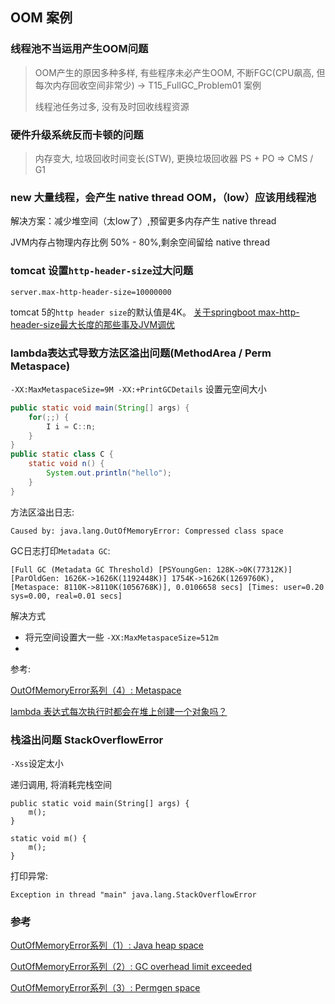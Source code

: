 OOM 案例
---
### 线程池不当运用产生OOM问题
> OOM产生的原因多种多样, 有些程序未必产生OOM, 不断FGC(CPU飙高, 但每次内存回收空间非常少) -> T15_FullGC_Problem01 案例
>
> 线程池任务过多, 没有及时回收线程资源
### 硬件升级系统反而卡顿的问题
> 内存变大, 垃圾回收时间变长(STW), 更换垃圾回收器 PS + PO => CMS / G1

### new 大量线程，会产生 native thread OOM，（low）应该用线程池
  解决方案：减少堆空间（太low了）,预留更多内存产生 native thread

  JVM内存占物理内存比例 50% - 80%,剩余空间留给 native thread
### tomcat 设置`http-header-size`过大问题
```
server.max-http-header-size=10000000
```
tomcat 5的`http header size`的默认值是4K。
[关于springboot max-http-header-size最大长度的那些事及JVM调优](https://blog.csdn.net/yueaini10000/article/details/107809001)
### lambda表达式导致方法区溢出问题(MethodArea / Perm Metaspace)

`-XX:MaxMetaspaceSize=9M -XX:+PrintGCDetails` 设置元空间大小
```java
public static void main(String[] args) {
    for(;;) {
        I i = C::n;
    }
}
public static class C {
    static void n() {
        System.out.println("hello");
    }
}
```
方法区溢出日志:
```
Caused by: java.lang.OutOfMemoryError: Compressed class space
```
GC日志打印`Metadata GC`:
```
[Full GC (Metadata GC Threshold) [PSYoungGen: 128K->0K(77312K)] [ParOldGen: 1626K->1626K(1192448K)] 1754K->1626K(1269760K), [Metaspace: 8110K->8110K(1056768K)], 0.0106658 secs] [Times: user=0.20 sys=0.00, real=0.01 secs] 
```
解决方式
* 将元空间设置大一些 `-XX:MaxMetaspaceSize=512m`
* 
参考:
  
  [OutOfMemoryError系列（4）: Metaspace](https://blog.csdn.net/renfufei/article/details/78061354)

  [lambda 表达式每次执行时都会在堆上创建一个对象吗？](https://stackoverflow.com/questions/27524445/does-a-lambda-expression-create-an-object-on-the-heap-every-time-its-executed)
### 栈溢出问题 StackOverflowError
`-Xss`设定太小

递归调用, 将消耗完栈空间
```
public static void main(String[] args) {
    m();
}

static void m() {
    m();
}
```
打印异常:
```
Exception in thread "main" java.lang.StackOverflowError
```
### 参考

[OutOfMemoryError系列（1）: Java heap space](https://blog.csdn.net/renfufei/article/details/76350794)

[OutOfMemoryError系列（2）: GC overhead limit exceeded](https://blog.csdn.net/renfufei/article/details/77585294)

[OutOfMemoryError系列（3）: Permgen space](https://blog.csdn.net/renfufei/article/details/77994177)